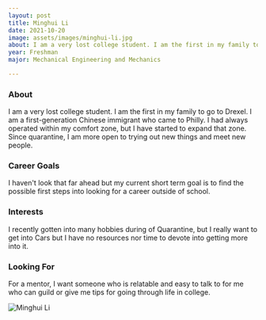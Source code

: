```yaml
---
layout: post
title: Minghui Li 
date: 2021-10-20
image: assets/images/minghui-li.jpg
about: I am a very lost college student. I am the first in my family to go to Drexel. I am a first-generation Chinese immigrant who came to Philly. I had always operated within my comfort zone, but I have started to expand that zone. Since quarantine, I am more open to trying out new things and meet new people. 
year: Freshman
major: Mechanical Engineering and Mechanics

---
```


### About

I am a very lost college student. I am the first in my family to go to Drexel. I am a first-generation Chinese immigrant who came to Philly. I had always operated within my comfort zone, but I have started to expand that zone. Since quarantine, I am more open to trying out new things and meet new people. 

### Career Goals

I haven't look that far ahead but my current short term goal is to find the possible first steps into looking for a career outside of school. 

### Interests

I recently gotten into many hobbies during of Quarantine, but I really want to get into Cars  but I have no resources nor time to devote into getting more into it. 

### Looking For

For a mentor, I want someone who is relatable and easy to talk to for me who can guild or give me tips for going through life in college. 

<div class="text-center my-5">
    <img src="{ "assets/images/minghui-li.jpg" | absolute_url }" alt="Minghui Li" class="rounded post-img" />
</div>
